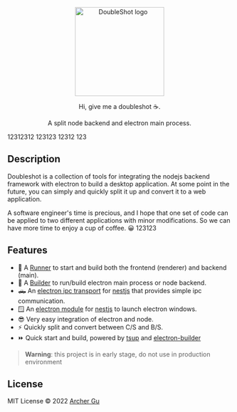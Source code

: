 <p align="center">
    <img width="200" src="./DoubleShot.png" alt="DoubleShot logo">
</p>

<p align="center">
Hi, give me a doubleshot ☕.
<p>
<p align="center">
A split node backend and electron main process.
<p>
12312312
123123
12312
123
<br>

## Description

Doubleshot is a collection of tools for integrating the nodejs backend framework with electron to build a desktop application. At some point in the future, you can simply and quickly split it up and convert it to a web application.

A software engineer's time is precious, and I hope that one set of code can be applied to two different applications with minor modifications. So we can have more time to enjoy a cup of coffee. 😀
123123
## Features

- 🏃‍ A [Runner](https://github.com/Doubleshotjs/doubleshot/tree/main/packages/runner) to start and build both the frontend (renderer) and backend (main).
- 🔨 A [Builder](https://github.com/Doubleshotjs/doubleshot/tree/main/packages/builder) to run/build electron main process or node backend.
- 🛻 An [electron ipc transport](https://github.com/Doubleshotjs/doubleshot/blob/main/packages/nest-electron/src/electron.transport.ts) for [nestjs](https://nestjs.com/) that provides simple ipc communication.
- 🪟 An [electron module](https://github.com/Doubleshotjs/doubleshot/blob/main/packages/nest-electron/src/electron.module.ts) for [nestjs](https://nestjs.com/) to launch electron windows.
- 😎 Very easy integration of electron and node.
- ⚡ Quickly split and convert between C/S and B/S.
- ⏩ Quick start and build, powered by [tsup](https://tsup.egoist.sh/) and [electron-builder](https://www.electron.build/)

> **Warning**: this project is in early stage, do not use in production environment

## License

MIT License © 2022 [Archer Gu](https://github.com/archergu)
